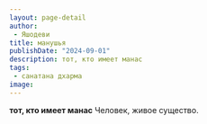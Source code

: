 ```yaml
---
layout: page-detail
author:
 - Яшодеви
title: манушья
publishDate: "2024-09-01"
description: тот, кто имеет манас
tags:
 - санатана дхарма
image: 
---
```


__тот, кто имеет манас__
Человек, живое существо.

